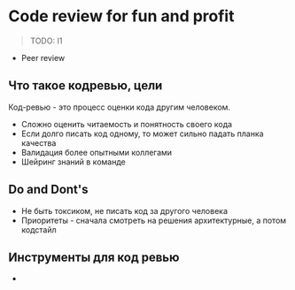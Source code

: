 # Code review for fun and profit

> TODO: I1

- Peer review

## Что такое кодревью, цели

Код-ревью - это процесс оценки кода другим человеком.

- Сложно оценить читаемость и понятность своего кода
- Если долго писать код одному, то может сильно падать планка качества
- Валидация более опытными коллегами
- Шейринг знаний в команде

## Do and Dont's

- Не быть токсиком, не писать код за другого человека
- Приоритеты - сначала смотреть на решения архитектурные, а потом кодстайл

## Инструменты для код ревью

- 
